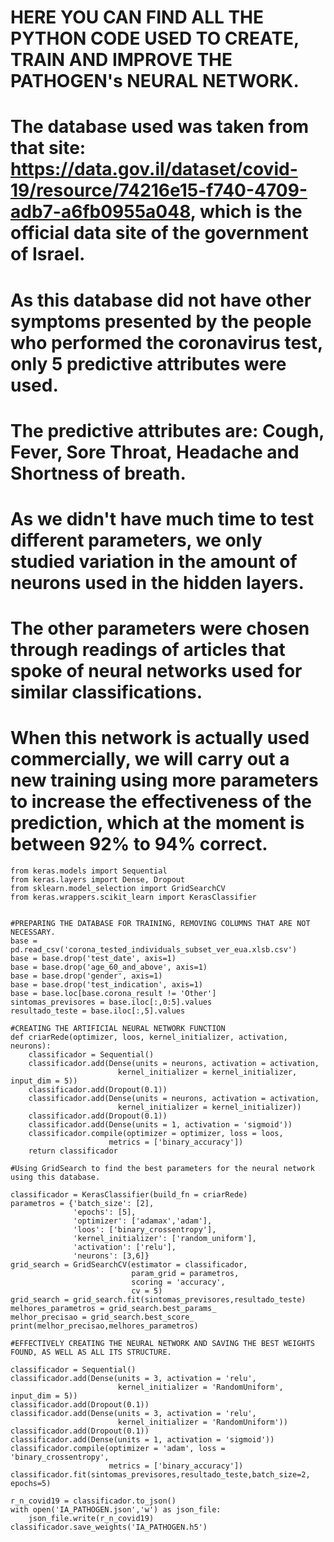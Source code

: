 # HERE YOU CAN FIND ALL THE PYTHON CODE USED TO CREATE, TRAIN AND IMPROVE THE PATHOGEN's NEURAL NETWORK.
# The database used was taken from that site: https://data.gov.il/dataset/covid-19/resource/74216e15-f740-4709-adb7-a6fb0955a048, which is the official data site of the government of Israel.
# As this database did not have other symptoms presented by the people who performed the coronavirus test, only 5 predictive attributes were used.
# The predictive attributes are: Cough, Fever, Sore Throat, Headache and Shortness of breath.
# As we didn't have much time to test different parameters, we only studied variation in the amount of neurons used in the hidden layers.
# The other parameters were chosen through readings of articles that spoke of neural networks used for similar classifications.
# When this network is actually used commercially, we will carry out a new training using more parameters to increase the effectiveness of the prediction, which at the moment is between 92% to 94% correct.

```import pandas as pd
from keras.models import Sequential
from keras.layers import Dense, Dropout
from sklearn.model_selection import GridSearchCV
from keras.wrappers.scikit_learn import KerasClassifier


#PREPARING THE DATABASE FOR TRAINING, REMOVING COLUMNS THAT ARE NOT NECESSARY.
base = pd.read_csv('corona_tested_individuals_subset_ver_eua.xlsb.csv')
base = base.drop('test_date', axis=1)
base = base.drop('age_60_and_above', axis=1)
base = base.drop('gender', axis=1)
base = base.drop('test_indication', axis=1)
base = base.loc[base.corona_result != 'Other']
sintomas_previsores = base.iloc[:,0:5].values
resultado_teste = base.iloc[:,5].values

#CREATING THE ARTIFICIAL NEURAL NETWORK FUNCTION
def criarRede(optimizer, loos, kernel_initializer, activation, neurons):
    classificador = Sequential()
    classificador.add(Dense(units = neurons, activation = activation,
                        kernel_initializer = kernel_initializer, input_dim = 5))
    classificador.add(Dropout(0.1))
    classificador.add(Dense(units = neurons, activation = activation,
                        kernel_initializer = kernel_initializer))
    classificador.add(Dropout(0.1))
    classificador.add(Dense(units = 1, activation = 'sigmoid'))
    classificador.compile(optimizer = optimizer, loss = loos,
                      metrics = ['binary_accuracy'])
    return classificador

#Using GridSearch to find the best parameters for the neural network using this database.

classificador = KerasClassifier(build_fn = criarRede)
parametros = {'batch_size': [2],
              'epochs': [5],
              'optimizer': ['adamax','adam'],
              'loos': ['binary_crossentropy'],
              'kernel_initializer': ['random_uniform'],
              'activation': ['relu'],
              'neurons': [3,6]}
grid_search = GridSearchCV(estimator = classificador,
                           param_grid = parametros,
                           scoring = 'accuracy',
                           cv = 5)
grid_search = grid_search.fit(sintomas_previsores,resultado_teste)
melhores_parametros = grid_search.best_params_
melhor_precisao = grid_search.best_score_
print(melhor_precisao,melhores_parametros)

#EFFECTIVELY CREATING THE NEURAL NETWORK AND SAVING THE BEST WEIGHTS FOUND, AS WELL AS ALL ITS STRUCTURE.

classificador = Sequential()
classificador.add(Dense(units = 3, activation = 'relu',
                        kernel_initializer = 'RandomUniform', input_dim = 5))
classificador.add(Dropout(0.1))
classificador.add(Dense(units = 3, activation = 'relu',
                        kernel_initializer = 'RandomUniform'))
classificador.add(Dropout(0.1))
classificador.add(Dense(units = 1, activation = 'sigmoid'))
classificador.compile(optimizer = 'adam', loss = 'binary_crossentropy',
                      metrics = ['binary_accuracy'])
classificador.fit(sintomas_previsores,resultado_teste,batch_size=2, epochs=5)

r_n_covid19 = classificador.to_json()
with open('IA_PATHOGEN.json','w') as json_file:
    json_file.write(r_n_covid19)
classificador.save_weights('IA_PATHOGEN.h5')
